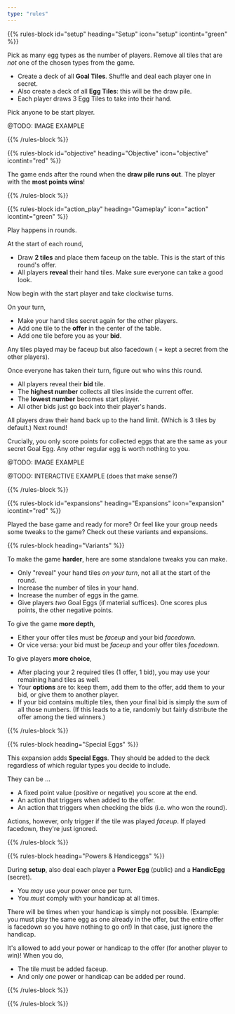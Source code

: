 ```yaml
---
type: "rules"
---
```


{{% rules-block id="setup" heading="Setup" icon="setup" icontint="green" %}}

Pick as many egg types as the number of players. Remove all tiles that are _not_ one of the chosen types from the game.
* Create a deck of all **Goal Tiles**. Shuffle and deal each player one in secret.
* Also create a deck of all **Egg Tiles**: this will be the draw pile.
* Each player draws 3 Egg Tiles to take into their hand.

Pick anyone to be start player.

@TODO: IMAGE EXAMPLE

{{% /rules-block %}}

{{% rules-block id="objective" heading="Objective" icon="objective" icontint="red" %}}

The game ends after the round when the **draw pile runs out**. The player with the **most points wins**!

{{% /rules-block %}}

{{% rules-block id="action_play" heading="Gameplay" icon="action" icontint="green" %}}

Play happens in rounds. 

At the start of each round,
* Draw **2 tiles** and place them faceup on the table. This is the start of this round's offer.
* All players **reveal** their hand tiles. Make sure everyone can take a good look.

Now begin with the start player and take clockwise turns. 

On your turn,
* Make your hand tiles secret again for the other players.
* Add one tile to the **offer** in the center of the table.
* Add one tile before you as your **bid**.

Any tiles played may be faceup but also facedown ( = kept a secret from the other players).

Once everyone has taken their turn, figure out who wins this round.
* All players reveal their **bid** tile.
* The **highest number** collects all tiles inside the current offer.
* The **lowest number** becomes start player.
* All other bids just go back into their player's hands.

All players draw their hand back up to the hand limit. (Which is 3 tiles by default.) Next round!

Crucially, you only score points for collected eggs that are the same as your secret Goal Egg. Any other regular egg is worth nothing to you.

@TODO: IMAGE EXAMPLE

@TODO: INTERACTIVE EXAMPLE (does that make sense?)

{{% /rules-block %}}

{{% rules-block id="expansions" heading="Expansions" icon="expansion" icontint="red" %}}

Played the base game and ready for more? Or feel like your group needs some tweaks to the game? Check out these variants and expansions.

{{% rules-block heading="Variants" %}}

To make the game **harder**, here are some standalone tweaks you can make.
* Only "reveal" your hand tiles _on your turn_, not all at the start of the round.
* Increase the number of tiles in your hand.
* Increase the number of eggs in the game. 
* Give players _two_ Goal Eggs (if material suffices). One scores plus points, the other negative points.

To give the game **more depth**,
* Either your offer tiles must be _faceup_ and your bid _facedown_.
* Or vice versa: your bid must be _faceup_ and your offer tiles _facedown_.

To give players **more choice**,
* After placing your 2 required tiles (1 offer, 1 bid), you may use your remaining hand tiles as well.
* Your **options** are to: keep them, add them to the offer, add them to your bid, or give them to another player.
* If your bid contains multiple tiles, then your final bid is simply the _sum_ of all those numbers. (If this leads to a tie, randomly but fairly distribute the offer among the tied winners.)

{{% /rules-block %}}

{{% rules-block heading="Special Eggs" %}}

This expansion adds **Special Eggs**. They should be added to the deck regardless of which regular types you decide to include.

They can be ...
* A fixed point value (positive or negative) you score at the end.
* An action that triggers when added to the offer.
* An action that triggers when checking the bids (i.e. who won the round).

Actions, however, only trigger if the tile was played _faceup_. If played facedown, they're just ignored.

{{% /rules-block %}}

{{% rules-block heading="Powers & Handiceggs" %}}

During **setup**, also deal each player a **Power Egg** (public) and a **HandicEgg** (secret).

* You _may_ use your power once per turn.
* You _must_ comply with your handicap at all times.

There will be times when your handicap is simply not possible. (Example: you must play the same egg as one already in the offer, but the entire offer is facedown so you have nothing to go on!) In that case, just ignore the handicap.

It's allowed to add your power or handicap to the offer (for another player to win)! When you do,
* The tile must be added faceup.
* And only _one_ power or handicap can be added per round.

{{% /rules-block %}}

{{% /rules-block %}}